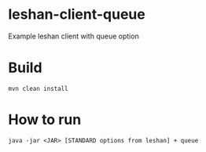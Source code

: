 # leshan-client-queue
Example leshan client with queue option

# Build

```
mvn clean install

```

# How to run

```
java -jar <JAR> [STANDARD options from leshan] + queue
```
